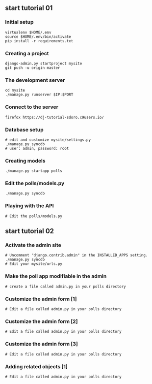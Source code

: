 ## start tutorial 01

### Initial setup

    virtualenv $HOME/.env
    source $HOME/.env/bin/activate
    pip install -r requirements.txt

### Creating a project

    django-admin.py startproject mysite
    git push -u origin master

### The development server

    cd mysite
    ./manage.py runserver $IP:$PORT

### Connect to the server

    firefox https://dj-tutorial-sdoro.c9users.io/

### Database setup

    # edit and customize mysite/settings.py
    ./manage.py syncdb
    # user: admin, password: root

### Creating models

    ./manage.py startapp polls

### Edit the polls/models.py

    ./manage.py syncdb

### Playing with the API

    # Edit the polls/models.py

## start tutorial 02

### Activate the admin site

    # Uncomment "django.contrib.admin" in the INSTALLED_APPS setting.
    ./manage.py syncdb
    # Edit your mysite/urls.py

### Make the poll app modifiable in the admin

    # create a file called admin.py in your polls directory

### Customize the admin form [1]

    # Edit a file called admin.py in your polls directory

### Customize the admin form [2]

    # Edit a file called admin.py in your polls directory

### Customize the admin form [3]

    # Edit a file called admin.py in your polls directory

### Adding related objects [1]

    # Edit a file called admin.py in your polls directory

